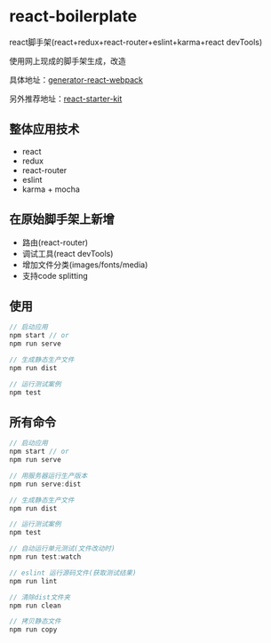 # react-boilerplate
react脚手架(react+redux+react-router+eslint+karma+react devTools)

使用网上现成的脚手架生成，改造

具体地址：[generator-react-webpack](https://github.com/react-webpack-generators/generator-react-webpack)

另外推荐地址：[react-starter-kit](https://github.com/kriasoft/react-starter-kit)

## 整体应用技术

- react
- redux
- react-router
- eslint
- karma + mocha

## 在原始脚手架上新增

- 路由(react-router)
- 调试工具(react devTools)
- 增加文件分类(images/fonts/media)
- 支持code splitting

## 使用

```javascript
// 启动应用
npm start // or 
npm run serve

// 生成静态生产文件
npm run dist

// 运行测试案例
npm test
```

## 所有命令

```javascript
// 启动应用
npm start // or 
npm run serve

// 用服务器运行生产版本
npm run serve:dist

// 生成静态生产文件
npm run dist

// 运行测试案例
npm test

// 自动运行单元测试(文件改动时)
npm run test:watch

// eslint 运行源码文件(获取测试结果)
npm run lint

// 清除dist文件夹
npm run clean

// 拷贝静态文件
npm run copy
```


